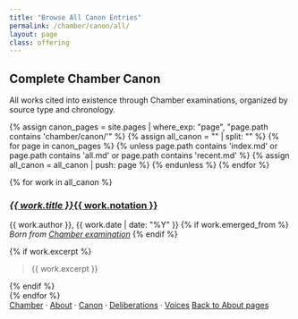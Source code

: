 ```yaml
---
title: "Browse All Canon Entries"
permalink: /chamber/canon/all/
layout: page
class: offering
---
```


## Complete Chamber Canon

<p class="drop-cap">All works cited into existence through Chamber examinations, organized by source type and chronology.</p>

<div class="ornament philosophical"></div>

{% assign canon_pages = site.pages | where_exp: "page", "page.path contains 'chamber/canon/'" %}
{% assign all_canon = "" | split: "" %}
{% for page in canon_pages %}
  {% unless page.path contains 'index.md' or page.path contains 'all.md' or page.path contains 'recent.md' %}
    {% assign all_canon = all_canon | push: page %}
  {% endunless %}
{% endfor %}

{% for work in all_canon %}
<div class="canon-entry">
  <h3><a href="{{ work.url }}"><em>{{ work.title }}</em>{{ work.notation }}</a></h3>
  <p class="canon-meta">
    <span class="small-caps">{{ work.author }}</span>, {{ work.date | date: "%Y" }}
    {% if work.emerged_from %}
    <br><em>Born from <a href="{{ work.emerged_from }}">Chamber examination</a></em>
    {% endif %}
  </p>
  {% if work.excerpt %}
  <blockquote class="canon-excerpt">{{ work.excerpt }}</blockquote>
  {% endif %}
</div>
{% endfor %}

<div class="ornament personal"></div>

<nav class="chamber-enfilade">
  <a href="/chamber/">Chamber</a>
  <span class="separator">·</span>
  <a href="/chamber/about/">About</a>
  <span class="separator">·</span>
  <a href="/chamber/canon/">Canon</a>
  <span class="separator">·</span>
  <a href="/chamber/deliberations/">Deliberations</a>
  <span class="separator">·</span>
  <a href="/chamber/voices/">Voices</a>
  <a href="/colophon/" class="back-to-about">Back to About pages</a>
</nav>